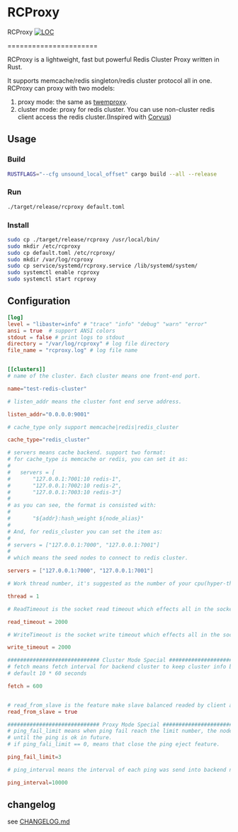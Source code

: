 # RCProxy

RCProxy [![LOC](https://tokei.rs/b1/github/clia/rcproxy)](https://github.com/clia/rcproxy)

======================

RCProxy is a lightweight, fast but powerful Redis Cluster Proxy written in Rust.

It supports memcache/redis singleton/redis cluster protocol all in one. RCProxy can proxy with two models:

1. proxy mode: the same as [twemproxy](https://github.com/twitter/twemproxy).
2. cluster mode: proxy for redis cluster. You can use non-cluster redis client access the redis cluster.(Inspired with [Corvus](https://github.com/eleme/corvus))

## Usage

### Build

```bash
RUSTFLAGS="--cfg unsound_local_offset" cargo build --all --release
```

### Run

```bash
./target/release/rcproxy default.toml
```

### Install

```bash
sudo cp ./target/release/rcproxy /usr/local/bin/
sudo mkdir /etc/rcproxy
sudo cp default.toml /etc/rcproxy/
sudo mkdir /var/log/rcproxy
sudo cp service/systemd/rcproxy.service /lib/systemd/system/
sudo systemctl enable rcproxy
sudo systemctl start rcproxy
```

## Configuration

```Toml
[log]
level = "libaster=info" # "trace" "info" "debug" "warn" "error"
ansi = true  # support ANSI colors
stdout = false # print logs to stdout
directory = "/var/log/rcproxy" # log file directory
file_name = "rcproxy.log" # log file name


[[clusters]]
# name of the cluster. Each cluster means one front-end port.

name="test-redis-cluster"

# listen_addr means the cluster font end serve address.

listen_addr="0.0.0.0:9001"

# cache_type only support memcache|redis|redis_cluster

cache_type="redis_cluster"

# servers means cache backend. support two format:
# for cache_type is memcache or redis, you can set it as:
#
#   servers = [
#       "127.0.0.1:7001:10 redis-1",
#       "127.0.0.1:7002:10 redis-2",
#       "127.0.0.1:7003:10 redis-3"]
#
# as you can see, the format is consisted with:
#
#       "${addr}:hash_weight ${node_alias}"
#
# And, for redis_cluster you can set the item as:
#
# servers = ["127.0.0.1:7000", "127.0.0.1:7001"]
#
# which means the seed nodes to connect to redis cluster.

servers = ["127.0.0.1:7000", "127.0.0.1:7001"]

# Work thread number, it's suggested as the number of your cpu(hyper-thread) number.

thread = 1

# ReadTimeout is the socket read timeout which effects all in the socket in millisecond

read_timeout = 2000

# WriteTimeout is the socket write timeout which effects all in the socket in millisecond

write_timeout = 2000

############################# Cluster Mode Special #######################################################
# fetch means fetch interval for backend cluster to keep cluster info become newer.
# default 10 * 60 seconds

fetch = 600


# read_from_slave is the feature make slave balanced readed by client and ignore side effects.
read_from_slave = true

############################# Proxy Mode Special #######################################################
# ping_fail_limit means when ping fail reach the limit number, the node will be ejected from the cluster
# until the ping is ok in future.
# if ping_fali_limit == 0, means that close the ping eject feature.

ping_fail_limit=3

# ping_interval means the interval of each ping was send into backend node in millisecond.

ping_interval=10000
```

## changelog

see [CHANGELOG.md](/CHANGELOG.md)